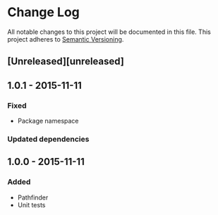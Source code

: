 # Change Log
All notable changes to this project will be documented in this file.
This project adheres to [Semantic Versioning](http://semver.org/).

## [Unreleased][unreleased]

## 1.0.1 - 2015-11-11
### Fixed
- Package namespace
### Updated dependencies

## 1.0.0 - 2015-11-11
### Added
- Pathfinder
- Unit tests


